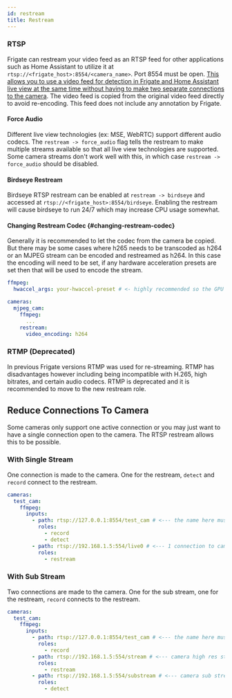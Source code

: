 ```yaml
---
id: restream
title: Restream
---
```


### RTSP

Frigate can restream your video feed as an RTSP feed for other applications such as Home Assistant to utilize it at `rtsp://<frigate_host>:8554/<camera_name>`. Port 8554 must be open. [This allows you to use a video feed for detection in Frigate and Home Assistant live view at the same time without having to make two separate connections to the camera](#reduce-connections-to-camera). The video feed is copied from the original video feed directly to avoid re-encoding. This feed does not include any annotation by Frigate.

#### Force Audio

Different live view technologies (ex: MSE, WebRTC) support different audio codecs. The `restream -> force_audio` flag tells the restream to make multiple streams available so that all live view technologies are supported. Some camera streams don't work well with this, in which case `restream -> force_audio` should be disabled.

#### Birdseye Restream

Birdseye RTSP restream can be enabled at `restream -> birdseye` and accessed at `rtsp://<frigate_host>:8554/birdseye`. Enabling the restream will cause birdseye to run 24/7 which may increase CPU usage somewhat.

#### Changing Restream Codec {#changing-restream-codec}

Generally it is recommended to let the codec from the camera be copied. But there may be some cases where h265 needs to be transcoded as h264 or an MJPEG stream can be encoded and restreamed as h264. In this case the encoding will need to be set, if any hardware acceleration presets are set then that will be used to encode the stream.

```yaml
ffmpeg:
  hwaccel_args: your-hwaccel-preset # <- highly recommended so the GPU is used

cameras:
  mjpeg_cam:
    ffmpeg:
      ...
    restream:
      video_encoding: h264
```

### RTMP (Deprecated)

In previous Frigate versions RTMP was used for re-streaming. RTMP has disadvantages however including being incompatible with H.265, high bitrates, and certain audio codecs. RTMP is deprecated and it is recommended to move to the new restream role.

## Reduce Connections To Camera

Some cameras only support one active connection or you may just want to have a single connection open to the camera. The RTSP restream allows this to be possible.

### With Single Stream

One connection is made to the camera. One for the restream, `detect` and `record` connect to the restream.

```yaml
cameras:
  test_cam:
    ffmpeg:
      inputs:
        - path: rtsp://127.0.0.1:8554/test_cam # <--- the name here must match the name of the camera
          roles:
            - record
            - detect
        - path: rtsp://192.168.1.5:554/live0 # <--- 1 connection to camera stream
          roles:
            - restream
```

### With Sub Stream

Two connections are made to the camera. One for the sub stream, one for the restream, `record` connects to the restream.

```yaml
cameras:
  test_cam:
    ffmpeg:
      inputs:
        - path: rtsp://127.0.0.1:8554/test_cam # <--- the name here must match the name of the camera
          roles:
            - record
        - path: rtsp://192.168.1.5:554/stream # <--- camera high res stream
          roles:
            - restream
        - path: rtsp://192.168.1.5:554/substream # <--- camera sub stream
          roles:
            - detect
```
